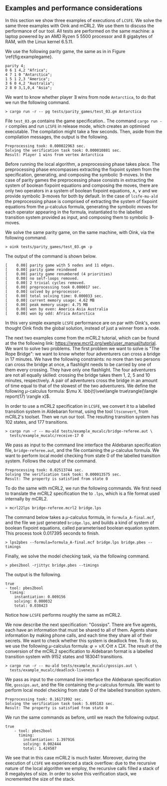 ## Examples and performance considerations

In this section we show three examples of executions of `LCSFE`. We solve the
same three examples with Oink and mCRL2. We use them
to discuss the performance of our tool. All tests are performed on the same machine:
a laptop powered by an AMD Ryzen 5 5500 processor and $8$ gigabytes of RAM, with
the Linux kernel $6.5.11$.

We use the following parity game, the same as in in Figure \ref{fig:examplegame}.

```
parity 4;
0 6 1 4,2 "Africa";
4 7 1 0 "Antarctica";
1 5 1 2,3 "America";
3 6 0 4,2 "Australia";
2 8 0 3,1,0,4 "Asia";
```

We want to know whether player $\exists$ wins from node `Antarctica`, to do that
we run the following command.

    > cargo run -r -- pg tests/parity_games/test_03.gm Antarctica

File `test_03.gm` contains the game specification..
The command `cargo run -r` compiles and run `LCSFE` in release mode, which creates
an optimised executable. The compilation
might take a few seconds. Then, aside from the compilation messages, the output
is the following.

    Preprocessing took: 0.000022963 sec.
    Solving the verification task took: 0.000010881 sec.
    Result: Player 1 wins from vertex Antarctica

Before running the local algorithm, a preprocessing phase takes place. The
preprocessing phase encompasses extracting the fixpoint system from the
specification, generating, and composing the symbolic $\exists$-moves.
In the case of parity games the preprocessing phase consists in extracting the
system of boolean fixpoint equations and composing the moves, there are only two
operators in a system of boolean fixpoint equations, $\wedge$, $\vee$ and we provide
symbolic $\exists$-moves for both by default.
In the case of `lcsfe-mu-ald` the preprocessing
phase is comprised of extracting the system of fixpoint equations from the
$\mu$-calculus formula, generating the symbolic moves for each operator appearing
in the formula, instantiated to the labelled transition system provided as input,
and composing them to symbolic $\exists$-moves.

We solve the same parity game, on the same machine, with Oink, via the following
command.

    > oink tests/parity_games/test_03.gm -p

The output of the command is shown below.

    [    0.00] parity game with 5 nodes and 11 edges.
    [    0.00] parity game reindexed
    [    0.00] parity game renumbered (4 priorities)
    [    0.00] no self-loops removed.
    [    0.00] 2 trivial cycles removed.
    [    0.00] preprocessing took 0.000017 sec.
    [    0.00] solved by preprocessor.
    [    0.00] total solving time: 0.000033 sec.
    [    0.00] current memory usage: 4.62 MB
    [    0.00] peak memory usage: 4.75 MB
    [    0.00] won by even: America Asia Australia
    [    0.00] won by odd: Africa Antarctica

In this very simple example `LCSFE` performance are on par with Oink's,
even thought Oink finds the global solution, instead of just a winner from a node.

The next two examples come from the mCRL2 tutorial, which can be found at the
the following link: <https://www.mcrl2.org/web/user_manual/tutorial>.
We want to solve two problems.
The first problem we want to solve is "The Rope Bridge": we want to know wheter
four adventurers can cross a bridge in 17 minutes.
We have the following constraints: no more than two persons can cross the bridge
at once, a flashlight needs to be carried by one of them every crossing. They
have only one flashlight. The four adventurers are not all equally skilled:
crossing the bridge takes them 1, 2, 5 and 10 minutes, respectively. A pair of
adventurers cross the bridge in an amount of time equal to that of the slowest
of the two adventurers. We define the following $\mu$-calculus formula:
$\mu X. \bb{t}\vee\langle true\rangle(\langle report(17) \rangle x)$.

In order to use a mCRL2 specification in `LCSFE`, we
convert it to a labelled transition system in Aldebaran format,
using the tool `ltsconvert`, from mCRL2's toolset. Then we run our tool.
The resulting transition system has 102 states, and 177 transitions.

    > cargo run -r -- mu-ald tests/example_mucalc/bridge-referee.aut \
      tests/example_mucalc/receive-17 0

We pass as input to the command line interface the Aldebaran specification file,
`bridge-referee.aut`, and the file containing the $\mu$-calculus formula. We want to
perform local model checking from state $0$ of the labelled transition system.
Follows the output of the command.

    Preprocessing took: 0.02513744 sec.
    Solving the verification task took: 0.000013575 sec.
    Result: The property is satisfied from state 0

To do the same with mCRL2, we run the following commands.
We first need to translate the mCRL2 specification the to `.lps`, which is a
file format used internally by mCRL2.

    > mcrl22lps bridge-referee.mcrl2 bridge.lps

The command below takes a $\mu$-calculus formula, in `formula_A-final.mcf`,
and the file
we just generated `bridge.lps`, and builds a kind of system of boolean fixpoint
equations, called parameterised boolean equation system.
This process took $0.017395$ seconds to finish.

    > lps2pbes --formula=formula_A-final.mcf bridge.lps bridge.pbes --timings

Finally, we solve the model checking task, via the following command.

    > pbes2bool -rjittyc bridge.pbes --timings

The output is the following.

    true
    - tool: pbes2bool
      timing:
        instantiation: 0.009156
        solving: 0.000032
        total: 0.038423

Notice how `LCSFE` performs roughly the same as mCRL2.

We now describe the next specification: "Gossips".
There are five agents, each have an information that must be shared to all of
them. Agents share information by making phone calls, and each time they share
all of their secrets.
We want to check whether this system is deadlock free. To do so, we use the following
$\mu$-calculus formula: $\varphi = \nu X . \Diamond tt\wedge \Box X$.
The result of the conversion of the mCRL2 specification to Aldebaran format is
a labelled transition system with 9152 states and 183041 transitions.

    > cargo run -r -- mu-ald tests/example_mucalc/gossips.aut \
      tests/example_mucalc/deadlock-liveness 0

We pass as input to the command line interface the Aldebaran specification file,
`gossips.aut`, and the file containing the $\mu$-calculus formula. We want to
perform local model checking from state $0$ of the labelled transition system.

    Preprocessing took: 0.16171992 sec.
    Solving the verification task took: 5.695183 sec.
    Result: The property is satisfied from state 0

We run the same commands as before, until we reach the following output.

    true
        - tool: pbes2bool
          timing:
            instantiation: 1.397916
            solving: 0.002444
            total: 1.424587

We see that in this case mCRL2 is much faster. Moreover, during the execution of
`LCSFE` we experienced a stack overflow: due to the recursive nature of the
local algorithm we employ, the recursive calls filled a stack of 8 megabytes of
size. In order to solve this verification stack, we incremented the size of the
stack.
